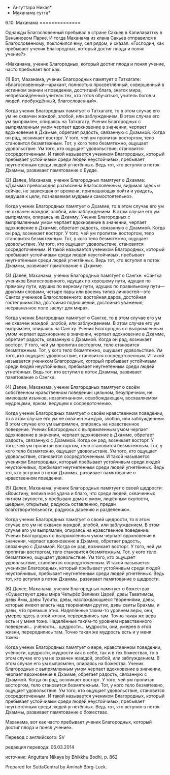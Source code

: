 * Ангуттара Никая*
* Маханама сутта*

6\.10\. Маханама
\=\=\=\=\=\=\=\=\=\=\=\=\=\=

Однажды Благословенный пребывал в стране Сакьев в Капилаваттху в Баньяновом Парке\. И тогда Маханама из клана Сакьев отправился к Благословенному, поклонился ему, сел рядом, и сказал: «Господин, как пребывает ученик Благородных, который достиг плода и понял учение?»

«Маханама, ученик Благородных, который достиг плода и понял учение, часто пребывает вот как:

\(1\) Вот, Маханама, ученик Благородных памятует о Татхагате: «Благословенный—арахант, полностью просветлённый, совершенный в истинном знании и поведении, достигший блага, знаток мира, непревзойдённый учитель тех, кто готов обучаться, учитель богов и людей, пробуждённый, благословенный»\.

Когда ученик Благородных памятует о Татхагате, то в этом случае его ум не охвачен жаждой, злобой, или заблуждением\. В этом случае его ум выпрямлен, опираясь на Татхагату\. Ученик Благородных с выпрямленным умом черпает вдохновение в значении, черпает вдохновение в Дхамме, обретает радость, связанную с Дхаммой\. Когда он рад, возникает восторг\. У того, чей ум пропитан восторгом, тело становится безмятежным\. Тот, у кого тело безмятежно, ощущает удовольствие\. Ум того, кто ощущает удовольствие, становится сосредоточенным\. И такой называется учеником Благородных, который пребывает устойчивым среди людей неустойчивых, пребывает неугнетённым среди людей угнетённых\. Ведь тот, кто вступил в поток Дхаммы, развивает памятование о Будде\.

\(2\) Далее, Маханама, ученик Благородных памятует о Дхамме: «Дхамма превосходно разъяснена Благословенным, видимая здесь и сейчас, не зависящая от времени, приглашающая пойти и увидеть, ведущая к цели, познаваемая мудрыми самостоятельно»\.

Когда ученик Благородных памятует о Дхамме, то в этом случае его ум не охвачен жаждой, злобой, или заблуждением\. В этом случае его ум выпрямлен, опираясь на Дхамму\. Ученик Благородных с выпрямленным умом черпает вдохновение в значении, черпает вдохновение в Дхамме, обретает радость, связанную с Дхаммой\. Когда он рад, возникает восторг\. У того, чей ум пропитан восторгом, тело становится безмятежным\. Тот, у кого тело безмятежно, ощущает удовольствие\. Ум того, кто ощущает удовольствие, становится сосредоточенным\. И такой называется учеником Благородных, который пребывает устойчивым среди людей неустойчивых, пребывает неугнетённым среди людей угнетённых\. Ведь тот, кто вступил в поток Дхаммы, развивает памятование о Дхамме\.

\(3\) Далее, Маханама, ученик Благородных памятует о Сангхе: «Сангха учеников Благословенного, идущих по хорошему пути, идущих по прямому пути, идущих по верному пути, идущих по правильному пути—другими словами, четыре пары или восемь типов личностей—это Сангха учеников Благословенного: достойная даров, достойная гостеприимства, достойная подношений, достойная уважения; несравненное поле заслуг для мира»\.

Когда ученик Благородных памятует о Сангхе, то в этом случае его ум не охвачен жаждой, злобой, или заблуждением\. В этом случае его ум выпрямлен, опираясь на Сангху\. Ученик Благородных с выпрямленным умом черпает вдохновение в значении, черпает вдохновение в Дхамме, обретает радость, связанную с Дхаммой\. Когда он рад, возникает восторг\. У того, чей ум пропитан восторгом, тело становится безмятежным\. Тот, у кого тело безмятежно, ощущает удовольствие\. Ум того, кто ощущает удовольствие, становится сосредоточенным\. И такой называется учеником Благородных, который пребывает устойчивым среди людей неустойчивых, пребывает неугнетённым среди людей угнетённых\. Ведь тот, кто вступил в поток Дхаммы, развивает памятование о Сангхе\.

\(4\) Далее, Маханама, ученик Благородных памятует о своём собственном нравственном поведении: цельном, безупречном, не имеющем изъянов, незапятнанном, освобождающем, восхваляемом мудрецами, ярком, ведущем к сосредоточению\.

Когда ученик Благородных памятует о своём нравственном поведении, то в этом случае его ум не охвачен жаждой, злобой, или заблуждением\. В этом случае его ум выпрямлен, опираясь на нравственное поведение\. Ученик Благородных с выпрямленным умом черпает вдохновение в значении, черпает вдохновение в Дхамме, обретает радость, связанную с Дхаммой\. Когда он рад, возникает восторг\. У того, чей ум пропитан восторгом, тело становится безмятежным\. Тот, у кого тело безмятежно, ощущает удовольствие\. Ум того, кто ощущает удовольствие, становится сосредоточенным\. И такой называется учеником Благородных, который пребывает устойчивым среди людей неустойчивых, пребывает неугнетённым среди людей угнетённых\. Ведь тот, кто вступил в поток Дхаммы, развивает памятование о нравственном поведении\.

\(5\) Далее, Маханама, ученик Благородных памятует о своей щедрости: «Воистину, велика моя удача и благо, что среди людей, охваченных пятном скупости, я пребываю дома с умом, лишённым скупости, щедрым, открытым, радуюсь оставлению, предан благотворительности, радуюсь дарению и разделению»\.

Когда ученик Благородных памятует о своей щедрости, то в этом случае его ум не охвачен жаждой, злобой, или заблуждением\. В этом случае его ум выпрямлен, опираясь на нравственное поведение\. Ученик Благородных с выпрямленным умом черпает вдохновение в значении, черпает вдохновение в Дхамме, обретает радость, связанную с Дхаммой\. Когда он рад, возникает восторг\. У того, чей ум пропитан восторгом, тело становится безмятежным\. Тот, у кого тело безмятежно, ощущает удовольствие\. Ум того, кто ощущает удовольствие, становится сосредоточенным\. И такой называется учеником Благородных, который пребывает устойчивым среди людей неустойчивых, пребывает неугнетённым среди людей угнетённых\. Ведь тот, кто вступил в поток Дхаммы, развивает памятование о щедрости\.

\(6\) Далее, Маханама, ученик Благородных памятует о божествах: «Существуют дэвы мира Четырёх Великих Царей, дэвы Таватимсы, дэвы Ямы, дэвы Туситы, дэвы, наслаждающиеся творениями, дэвы, которые имеют власть над творениями других, дэвы свиты Брахмы, и дэвы, что превыше этих\. Наделённые таким\-то уровнем веры, они, умерев здесь в этой жизни, переродились там\. Точно такая же вера есть и у меня тоже\. Наделённые таким\-то уровнем нравственного поведения… учёности… щедрости… мудрости, они, умерев в этой жизни, переродились там\. Точно такая же мудрость есть и у меня тоже»\.

Когда ученик Благородных памятует о вере, нравственном поведении, учёности, щедрости, мудрости как в себе, так и в тех божествах, то в этом случае его ум не охвачен жаждой, злобой, или заблуждением\. В этом случае его ум выпрямлен, опираясь на божества\. Ученик Благородных с выпрямленным умом черпает вдохновение в значении, черпает вдохновение в Дхамме, обретает радость, связанную с Дхаммой\. Когда он рад, возникает восторг\. У того, чей ум пропитан восторгом, тело становится безмятежным\. Тот, у кого тело безмятежно, ощущает удовольствие\. Ум того, кто ощущает удовольствие, становится сосредоточенным\. И такой называется учеником Благородных, который пребывает устойчивым среди людей неустойчивых, пребывает неугнетённым среди людей угнетённых\. Ведь тот, кто вступил в поток Дхаммы, развивает памятование о божествах\.

Маханама, вот как часто пребывает ученик Благородных, который достиг плода и понял учение»\.

Перевод с английского: SV

редакция перевода: 06\.03\.2014

источник: Anguttara Nikaya by Bhikkhu Bodhi, p\. 862

Prepared for SuttaCentral by Aminah Borg\-Luck\.